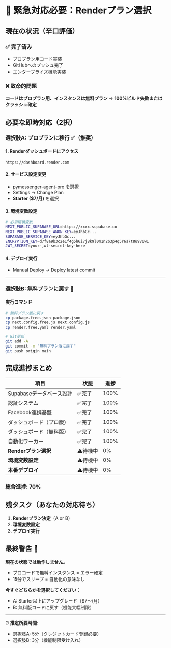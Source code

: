 # 🔴 緊急対応必要：Renderプラン選択

## 現在の状況（辛口評価）

### ✅ 完了済み
- プロプラン用コード実装
- GitHubへのプッシュ完了
- エンタープライズ機能実装

### ❌ 致命的問題
**コードはプロプラン用、インスタンスは無料プラン** 
→ **100%ビルド失敗またはクラッシュ確定**

## 必要な即時対応（2択）

### 選択肢A: プロプランに移行 ✅（推奨）

#### 1. Renderダッシュボードにアクセス
```
https://dashboard.render.com
```

#### 2. サービス設定変更
- pymessenger-agent-pro を選択
- Settings → Change Plan
- **Starter ($7/月)** を選択

#### 3. 環境変数設定
```bash
# 必須環境変数
NEXT_PUBLIC_SUPABASE_URL=https://xxxx.supabase.co
NEXT_PUBLIC_SUPABASE_ANON_KEY=eyJhbGc...
SUPABASE_SERVICE_KEY=eyJhbGc...
ENCRYPTION_KEY=d7f8a9b3c2e1f4g5h6i7j8k9l0m1n2o3p4q5r6s7t8u9v0w1
JWT_SECRET=your-jwt-secret-key-here
```

#### 4. デプロイ実行
- Manual Deploy → Deploy latest commit

---

### 選択肢B: 無料プランに戻す 🔻

#### 実行コマンド
```bash
# 無料プラン版に戻す
cp package.free.json package.json
cp next.config.free.js next.config.js
cp render.free.yaml render.yaml

# Git更新
git add -A
git commit -m "無料プラン版に戻す"
git push origin main
```

## 完成進捗まとめ

| 項目 | 状態 | 進捗 |
|------|------|------|
| Supabaseデータベース設計 | ✅完了 | 100% |
| 認証システム | ✅完了 | 100% |
| Facebook連携基盤 | ✅完了 | 100% |
| ダッシュボード（プロ版） | ✅完了 | 100% |
| ダッシュボード（無料版） | ✅完了 | 100% |
| 自動化ワーカー | ✅完了 | 100% |
| **Renderプラン選択** | ⚠️待機中 | 0% |
| **環境変数設定** | ⚠️待機中 | 0% |
| **本番デプロイ** | ⚠️待機中 | 0% |

### 総合進捗: 70%

## 残タスク（あなたの対応待ち）

1. **Renderプラン決定**（A or B）
2. **環境変数設定**
3. **デプロイ実行**

## 最終警告 🚨

**現在の状態では動作しません。**
- プロコードで無料インスタンス = エラー確定
- 15分でスリープ = 自動化の意味なし

**今すぐどちらかを選択してください：**
- A: Starter以上にアップグレード（$7～/月）
- B: 無料版コードに戻す（機能大幅制限）

---

⏰ **推定所要時間**: 
- 選択肢A: 5分（クレジットカード登録必要）
- 選択肢B: 3分（機能制限受け入れ）
